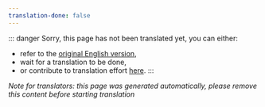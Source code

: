 ```yaml
---
translation-done: false
---
```

::: danger
Sorry, this page has not been translated yet, you can either:
- refer to the [original English version](<../pc-modding.md>),
- wait for a translation to be done,
- or contribute to translation effort [here](https://github.com/bsmg/wiki).
:::

_Note for translators: this page was generated automatically, please remove this content before starting translation_
